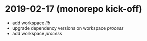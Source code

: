# 2019-02-17 (monorepo kick-off)

- add workspace _lib_
- upgrade dependency versions on workspace _process_
- add workspace _process_

